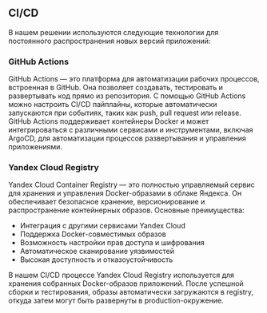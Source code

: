 ## CI/CD

В нашем решении используются следующие технологии для постоянного распространения новых версий приложений:

### GitHub Actions
GitHub Actions — это платформа для автоматизации рабочих процессов, встроенная в GitHub. Она позволяет создавать, тестировать и развертывать код прямо из репозитория. С помощью GitHub Actions можно настроить CI/CD пайплайны, которые автоматически запускаются при событиях, таких как push, pull request или release. GitHub Actions поддерживает контейнеры Docker и может интегрироваться с различными сервисами и инструментами, включая ArgoCD, для автоматизации процессов развертывания и управления приложениями.

### Yandex Cloud Registry
Yandex Cloud Container Registry — это полностью управляемый сервис для хранения и управления Docker-образами в облаке Яндекса. Он обеспечивает безопасное хранение, версионирование и распространение контейнерных образов. Основные преимущества:

- Интеграция с другими сервисами Yandex Cloud
- Поддержка Docker-совместимых образов
- Возможность настройки прав доступа и шифрования
- Автоматическое сканирование уязвимостей
- Высокая доступность и отказоустойчивость

В нашем CI/CD процессе Yandex Cloud Registry используется для хранения собранных Docker-образов приложений. После успешной сборки и тестирования, образы автоматически загружаются в registry, откуда затем могут быть развернуты в production-окружение.
